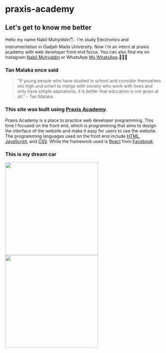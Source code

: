 # praxis-academy
## Let's get to know me better
Hello my name Nabil Muhyiddin:raised_hand_with_fingers_splayed:.
I'm study Electronics and instrumentation in Gadjah Mada University.
Now i'm an intern at praxis academy with web developer front end focus.
You can also find me on instagram [Nabil Muhyiddin](https://www.instagram.com/nabilmuhyiddin/) or WhatsApp [My WhatsApp](https://wa.me/6285257166589).:hot_face::hot_face::hot_face:

### Tan Malaka once said
> "If young people who have studied in school and consider themselves too high and smart to merge with society who work with hoes and only have simple aspirations, 
it is better that education is not given at all." - Tan Malaka.

### This site was built using [Praxis Academy](https://github.com/praxis-academy/).
Praxis Academy is a place to practice web developer programming. This time I focused on the front end, which is programming that aims to design the interface of the website and make it easy for users to use the website. The programming languages used on the front end include [HTML](https://id.wikipedia.org/wiki/HTML), [JavaScript](https://id.wikipedia.org/wiki/JavaScript), and [CSS](https://id.wikipedia.org/wiki/Cascading_Style_Sheets). While the framework used is [React](https://reactjs.org/) from [Facebook](Facebook).

### This is my dream car
<img src="https://user-images.githubusercontent.com/90139586/189379004-723d10df-3b02-4eb5-b7e4-d5856da2296f.jpg" width="300"> <img src="https://user-images.githubusercontent.com/90139586/189379037-73d6b9ee-cf23-4780-830d-cca8739af9c4.jpg" width="300">


